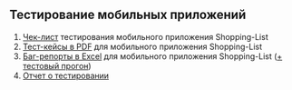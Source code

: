 ## Тестирование мобильных приложений
1. [Чек-лист](https://docs.google.com/spreadsheets/d/130ICMcose0uJOEB3rrK_9Mp-2dd3oH3-SNuV4Gxxznk/edit?usp=sharing) тестирования мобильного приложения Shopping-List
2. [Тест-кейсы в PDF](https://github.com/DariaBakhtina/mobile/blob/main/Тест-кейсы%20моб.%20приложения.pdf) для мобильного приложения Shopping-List
3. [Баг-репорты в Excel](https://github.com/DariaBakhtina/mobile/blob/main/Баг-репорты%20-%20моб.%20приложение.xlsx) для мобильного приложения Shopping-List ([+ тестовый прогон](https://github.com/DariaBakhtina/mobile/blob/main/Тест-ран%20-%20мобильное%20приложение.pdf))
4. [Отчет о тестировании](https://docs.google.com/document/d/1h1dKVVeWCxS5ory0L5cQvkn8xLvOrTOh/edit?usp=sharing&ouid=108197032685775109729&rtpof=true&sd=true)
